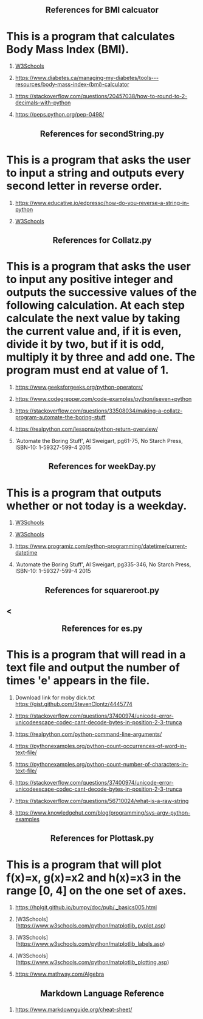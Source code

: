 **<p align="center"> References for BMI calcuator**
---
# This is a program that calculates Body Mass Index (BMI).

1. [W3Schools](https://www.w3schools.com/python/python_numbers.asp)

2. https://www.diabetes.ca/managing-my-diabetes/tools---resources/body-mass-index-(bmi)-calculator

3. https://stackoverflow.com/questions/20457038/how-to-round-to-2-decimals-with-python

4. https://peps.python.org/pep-0498/

**<p align="center"> References for secondString.py**
---
# This is a program that asks the user to input a string and outputs every second letter in reverse order.

1. https://www.educative.io/edpresso/how-do-you-reverse-a-string-in-python 

2. [W3Schools](https://www.w3schools.com/python/python_strings_slicing.asp)


**<p align="center"> References for Collatz.py**
--- 
# This is a program that asks the user to input any positive integer and outputs the successive values of the following calculation. At each step calculate the next value by taking the current value and, if it is even, divide it by two, but if it is odd, multiply it by three and add one. The program must end at value of 1.

1. https://www.geeksforgeeks.org/python-operators/

2. https://www.codegrepper.com/code-examples/python/iseven+python

3. https://stackoverflow.com/questions/33508034/making-a-collatz-program-automate-the-boring-stuff

4. https://realpython.com/lessons/python-return-overview/

5. 'Automate the Boring Stuff', Al Sweigart, pg61-75, No Starch Press, ISBN-10: 1-59327-599-4 2015

**<p align="center"> References for weekDay.py**
---
# This is a program that outputs whether or not today is a weekday.

1. [W3Schools](https://www.w3schools.com/python/trypython.asp?filename=demo_datetime2)

2. [W3Schools](https://www.w3schools.com/python/python_datetime.asp)

3. https://www.programiz.com/python-programming/datetime/current-datetime 

4. 'Automate the Boring Stuff', Al Sweigart, pg335-346, No Starch Press, ISBN-10: 1-59327-599-4 2015


**<p align="center"> References for squareroot.py**
---

<**<p align="center"> References for es.py**
---
# This is a program that will read in a text file and output the number of times 'e' appears in the file.

1. Download link for moby dick.txt https://gist.github.com/StevenClontz/4445774 

2. https://stackoverflow.com/questions/37400974/unicode-error-unicodeescape-codec-cant-decode-bytes-in-position-2-3-trunca

3. https://realpython.com/python-command-line-arguments/

4. https://pythonexamples.org/python-count-occurrences-of-word-in-text-file/

5. https://pythonexamples.org/python-count-number-of-characters-in-text-file/

6. https://stackoverflow.com/questions/37400974/unicode-error-unicodeescape-codec-cant-decode-bytes-in-position-2-3-trunca

7. https://stackoverflow.com/questions/56710024/what-is-a-raw-string 

8. https://www.knowledgehut.com/blog/programming/sys-argv-python-examples 



**<p align="center"> References for Plottask.py**
---
# This is a program that will plot f(x)=x, g(x)=x2 and h(x)=x3 in the range [0, 4] on the one set of axes.

1. https://hplgit.github.io/bumpy/doc/pub/._basics005.html 

2. [W3Schools] (https://www.w3schools.com/python/matplotlib_pyplot.asp)

3. [W3Schools] (https://www.w3schools.com/python/matplotlib_labels.asp)

4. [W3Schools] (https://www.w3schools.com/python/matplotlib_plotting.asp)

5. https://www.mathway.com/Algebra

**<p align="center"> Markdown Language Reference**
---
1. https://www.markdownguide.org/cheat-sheet/